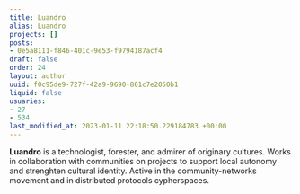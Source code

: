 ```yaml
---
title: Luandro
alias: Luandro
projects: []
posts:
- 0e5a8111-f846-401c-9e53-f9794187acf4
draft: false
order: 24
layout: author
uuid: f0c95de9-727f-42a9-9690-861c7e2050b1
liquid: false
usuaries:
- 27
- 534
last_modified_at: 2023-01-11 22:18:50.229184783 +00:00
---
```


<p><strong>Luandro</strong> is a technologist, forester, and admirer of originary cultures. Works in collaboration with communities on projects to support local autonomy and strenghten cultural identity. Active in the community-networks movement and in distributed protocols cypherspaces.</p>